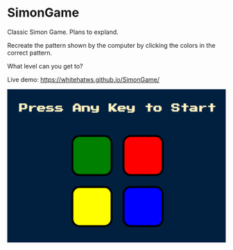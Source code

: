 # SimonGame

Classic Simon Game.
Plans to expland.

Recreate the pattern shown by the computer by clicking the colors in the correct pattern.

What level can you get to?

Live demo: https://whitehatws.github.io/SimonGame/

![ConstructionWebsite](https://github.com/whitehatws/SimonGame/blob/main/simonGame.png)
